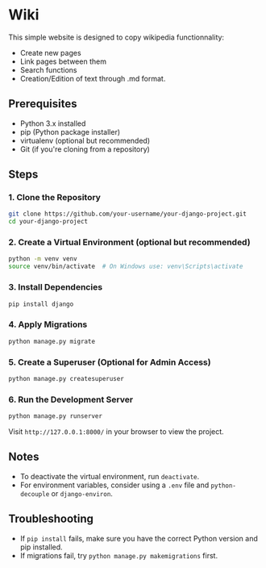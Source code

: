 # Wiki

This simple website is designed to copy wikipedia functionnality:
- Create new pages
- Link pages between them
- Search functions
- Creation/Edition of text through .md format.

## Prerequisites

- Python 3.x installed
- pip (Python package installer)
- virtualenv (optional but recommended)
- Git (if you're cloning from a repository)

## Steps

### 1. Clone the Repository

```bash
git clone https://github.com/your-username/your-django-project.git
cd your-django-project
```

### 2. Create a Virtual Environment (optional but recommended)

```bash
python -m venv venv
source venv/bin/activate  # On Windows use: venv\Scripts\activate
```

### 3. Install Dependencies

```bash
pip install django
```

### 4. Apply Migrations

```bash
python manage.py migrate
```

### 5. Create a Superuser (Optional for Admin Access)

```bash
python manage.py createsuperuser
```

### 6. Run the Development Server

```bash
python manage.py runserver
```

Visit `http://127.0.0.1:8000/` in your browser to view the project.

## Notes

- To deactivate the virtual environment, run `deactivate`.
- For environment variables, consider using a `.env` file and `python-decouple` or `django-environ`.

## Troubleshooting

- If `pip install` fails, make sure you have the correct Python version and pip installed.
- If migrations fail, try `python manage.py makemigrations` first.
